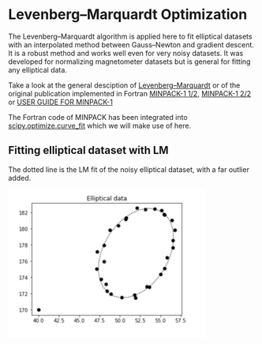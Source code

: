 # Levenberg–Marquardt Optimization
The Levenberg–Marquardt algorithm is applied here to fit elliptical datasets with an interpolated method between Gauss–Newton and gradient descent. It is a robust method and works well even for very noisy datasets. It was developed for normalizing magnetometer datasets but is general for fitting any elliptical data.

Take a look at the general desciption of [Levenberg–Marquardt](https://en.wikipedia.org/wiki/Levenberg–Marquardt_algorithm) or of the original publication implemented in Fortran [MINPACK-1 1/2](ANL8074a.pdf), [MINPACK-1 2/2](ANL8074a.pdf) or [USER GUIDE FOR MINPACK-1](CM-P00068642)

The Fortran code of MINPACK has been integrated into [scipy.optimize.curve_fit](https://docs.scipy.org/doc/scipy/reference/generated/scipy.optimize.curve_fit.html) which we will make use of here.

## Fitting elliptical dataset with LM

The dotted line is the LM fit of the  noisy elliptical dataset, with a far outlier added.

<img src="lm_elliptical_fit.png"  width="400">
